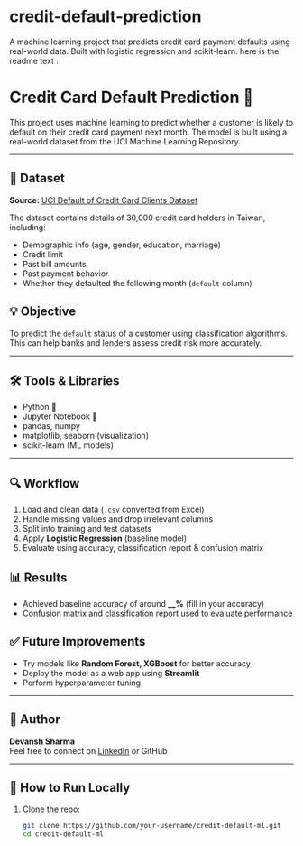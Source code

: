 # credit-default-prediction
A machine learning project that predicts credit card payment defaults using real-world data. Built with logistic regression and scikit-learn.
here is the readme text : 
# Credit Card Default Prediction 🚀

This project uses machine learning to predict whether a customer is likely to default on their credit card payment next month. The model is built using a real-world dataset from the UCI Machine Learning Repository.

---

## 📁 Dataset

**Source:** [UCI Default of Credit Card Clients Dataset](https://archive.ics.uci.edu/dataset/350/default+of+credit+card+clients)

The dataset contains details of 30,000 credit card holders in Taiwan, including:

- Demographic info (age, gender, education, marriage)
- Credit limit
- Past bill amounts
- Past payment behavior
- Whether they defaulted the following month (`default` column)


## 💡 Objective

To predict the `default` status of a customer using classification algorithms.  
This can help banks and lenders assess credit risk more accurately.

---

## 🛠️ Tools & Libraries

- Python 🐍
- Jupyter Notebook 📓
- pandas, numpy
- matplotlib, seaborn (visualization)
- scikit-learn (ML models)

---

## 🔍 Workflow

1. Load and clean data (`.csv` converted from Excel)
2. Handle missing values and drop irrelevant columns
3. Split into training and test datasets
4. Apply **Logistic Regression** (baseline model)
5. Evaluate using accuracy, classification report & confusion matrix


## 📊 Results

- Achieved baseline accuracy of around **__%** (fill in your accuracy)
- Confusion matrix and classification report used to evaluate performance


## ✅ Future Improvements

- Try models like **Random Forest, XGBoost** for better accuracy
- Deploy the model as a web app using **Streamlit**
- Perform hyperparameter tuning

---

## 🧠 Author

**Devansh Sharma**  
Feel free to connect on [LinkedIn](https://www.linkedin.com) or GitHub

---

## 📌 How to Run Locally

1. Clone the repo:
   ```bash
   git clone https://github.com/your-username/credit-default-ml.git
   cd credit-default-ml
